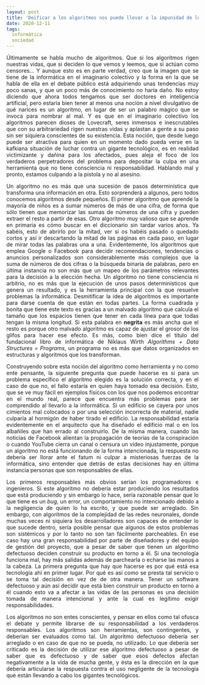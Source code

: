 ```yaml
---
layout: post
title: 'Deificar a los algoritmos nos puede llevar a la impunidad de los responsables de sus consecuencias'
date: 2020-12-11
tags:
  informática
  sociedad
---
```

<p style='text-align: justify;'>Últimamente se habla mucho de algoritmos. Que si los algoritmos rigen nuestras vidas, que si deciden lo que vemos y leemos, que si actúan como censores… Y aunque esto es en parte verdad, creo que la imagen que se tiene de la informática en el imaginario colectivo y la forma en la que se habla de ella en el debate público está adquiriendo unas tendencias muy poco sanas, y que un poco más de conocimiento no haría daño. No estoy diciendo que ahora todos tengamos que ser doctores en inteligencia artificial, pero estaría bien tener al menos una noción a nivel divulgativo de qué narices es un algoritmo, en lugar de ser un palabro mágico que se invoca para nombrar al mal. Y es que en el imaginario colectivo los algoritmos parecen dioses de Lovecraft, seres inmensos e inescrutables que con su arbitrariedad rigen nuestras vidas y aplastan a gente a su paso sin ser siquiera conscientes de su existencia. Esta noción, que desde luego puede ser atractiva para quien en un momento dado pueda verse en la kafkiana situación de luchar contra un gigante tecnológico, es en realidad victimizante y dañina para los afectados, pues aleja el foco de los verdaderos perpetradores del problema para depositar la culpa en una herramienta que no tiene consciencia ni responsabilidad. Hablando mal y pronto, estamos culpando a la pistola y no al asesino.</p>

<p style='text-align: justify;'>Un algoritmo no es más que una sucesión de pasos determinística que transforma una información en otra. Esto sorprenderá a algunos, pero todos conocemos algoritmos desde pequeños. El primer algoritmo que aprende la mayoría de niños es a sumar números de más de una cifra, de forma que sólo tienen que memorizar las sumas de números de una cifra y pueden extraer el resto a partir de esas. Otro algoritmo muy valioso que se aprende en primaria es cómo buscar en el diccionario sin tardar varios años. Ya sabéis, esto de abrirlo por la mitad, ver si os habéis pasado o quedado cortos y así ir descartando la mitad de las páginas en cada paso, en lugar de mirar todas las palabras una a una. Evidentemente, los algoritmos que emplea Google o Facebook para decidir recomendaciones, tendencias o anuncios personalizados son considerablemente más complejos que la suma de números de dos cifras o la búsqueda binaria de palabras, pero en última instancia no son más que un mapeo de los parámetros relevantes para la decisión a la elección hecha. Un algoritmo no tiene consciencia ni arbitrio, no es más que la ejecución de unos pasos determinísticos que genera un resultado, y es la herramienta principal con la que resuelve problemas la informática. Desmitificar la idea de algoritmos es importante para darse cuenta de que están en todas partes. La forma cuadrada y bonita que tiene este texto es gracias a un malvado algoritmo que calcula el tamaño que los espacios tienen que tener en cada línea para que todas tengan la misma longitud. Si esta palabra en <b>negrita</b> es más ancha que el resto es porque otro malvado algoritmo es capaz de ajustar el grosor de los glifos para hacer ese efecto. Es más, como bien dice el título del fundacional libro de informática de Niklaus Wirth <i>Algorithms + Data Structures = Programs</i>, un programa no es más que datos organizados en estructuras y algoritmos que los transforman.</p>

<p style='text-align: justify;'>Construyendo sobre esta noción del algoritmo como herramienta y no como ente pensante, la siguiente pregunta que puede hacerse es si para un problema específico el algoritmo elegido es la solución correcta, y en el caso de que no, el fallo estaría en quien haya tomado esa decisión. Esto, que se ve muy fácil en ejemplos físicos con los que nos podemos encontrar en el mundo real, parece que encuentra más problemas para ser comprendido al llevarlo a la informática. Si un edificio se cayera por unos cimientos mal colocados o por una selección incorrecta de material, nadie culparía al hormigón de haber tirado el edificio. La responsabilidad estaría evidentemente en el arquitecto que ha diseñado el edificio mal o en los albañiles que han errado al construirlo. De la misma manera, cuando las noticias de Facebook alientan la propagación de teorías de la conspiración o cuando YouTube cierra un canal o censura un vídeo injustamente, porque un algoritmo no está funcionando de la forma intencionada, la respuesta no debería ser llorar ante el fatum ni culpar a misteriosas fuerzas de la informática, sino entender que detrás de estas decisiones hay en última instancia personas que son responsables de ellas.</p>

<p style='text-align: justify;'>Los primeros responsables más obvios serían los programadores e ingenieros. Si este algoritmo no debería estar produciendo los resultados que está produciendo y sin embargo lo hace, sería razonable pensar que lo que tiene es un <i>bug</i>, un error, un comportamiento no intencionado debido a la negligencia de quien lo ha escrito, y que puede ser arreglado. Sin embargo, con algoritmos de la complejidad de las redes neuronales, donde muchas veces ni siquiera los desarrolladores son capaces de entender lo que sucede dentro, sería posible pensar que algunos de estos problemas son sistémicos y por lo tanto no son tan fácilmente parcheables. En ese caso hay una gran responsabilidad por parte de diseñadores y del equipo de gestión del proyecto, que a pesar de saber que tienen un algoritmo defectuoso deciden construir su producto en torno a él. Si una tecnología funciona mal, hay más salidas además de parchearla o echarse las manos a la cabeza. La primera pregunta que hay que hacerse es por qué está esa tecnología ahí en primer lugar. Por qué es así como se presta tal servicio o se toma tal decisión en vez de de otra manera. Tener un software defectuoso y aún así decidir que está bien construir un producto en torno a él cuando esto va a afectar a las vidas de las personas es una decisión tomada de manera intencional y ante la cual es legítimo exigir responsabilidades.</p>

<p style='text-align: justify;'>Los algoritmos no son entes conscientes, y pensar en ellos como tal ofusca el debate y permite librarse de su responsabilidad a los verdaderos responsables. Los algoritmos son herramientas, son contingentes, y deberían ser evaluados como tal. Un algoritmo defectuoso debería ser arreglado o en caso de que no se pueda, no utilizado. Lo que debería ser criticado es la decisión de utilizar ese algoritmo defectuoso a pesar de saber que es defectuoso y de saber que esos defectos afectan negativamente a la vida de mucha gente, y ésta es la dirección en la que debería articularse la respuesta contra el uso negligente de la tecnología que están llevando a cabo los gigantes tecnológicos.</p>

